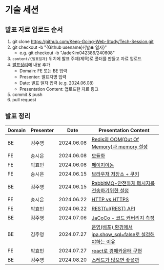 # 기술 세션

## 발표 자료 업로드 순서

1. git clone https://github.com/Keep-Going-Web-Study/Tech-Session.git
2. git checkout -b "{Github usename}/{발표 일자}"
   - e.g. git checkout -b "JadeKim042386/240608"
3. `content/{발표일자}` 위치에 발표 주제(제목)로 폴더를 만들고 자료 업로드
4. [발표정리](#발표-정리)에 내용 추가
   - Domain: FE 또는 BE 입력
   - Presenter: 발표자명 입력
   - Date: 발표 일자 입력 (e.g. 2024.06.08)
   - Presentation Content: 업로드한 자료 링크
5. commit & push
6. pull request

## 발표 정리

| Domain | Presenter | Date |  Presentation Content                                                                              |
| ------ | --------- |  ------------------------- | -------------------------------------------------------------------------------------------------- |
| BE     | 김주영    | 2024.06.08 | [Redis의 OOM(Out Of Memory)과 memory 설정](./content/2024_06_08/Redis의%20OOM과%20memory%20설정/) |
| FE     | 송시은    | 2024.06.08 | [모듈화](./content/2024_06_08/모듈화/)                                                            |                                                                                             |
| FE     | 박효빈    | 2024.06.08 | [페이지이동](./content/2024_06_08/페이지이동)                                                     |
| FE     | 송시은    | 2024.06.15 | [브라우저 저장소 + 쿠키](./content/2024_06_15/브라우저%20저장소%20+%20쿠키/)                      |
| BE     | 김주영    | 2024.06.15 | [RabbitMQ-안전하게 메시지를 전송하기위한 설정](./content/2024_06_15/RabbitMQ-안전하게%20메시지를%20전송하기위한%20설정) |
| FE     | 송시은    | 2024.06.22 | [HTTP vs HTTPS](./content/2024_06_22/HTTP%20vs%20HTTPS/)                                          |
| FE     | 박효빈    | 2024.06.22 | [RESTful(REST) API](./content/2024_06_22/RESTful(REST)%20API.pdf) |
| BE     | 김주영    | 2024.07.06 | [JaCoCo - 코드 커버리지 측정](./content/2024_07_06/테스트%20코드%20커버리지와%20측정/JaCoCo%20-%20코드%20커버리지%20측정.pdf) |
| BE     | 김주영    | 2024.07.27 | [운영(배포) 환경에서 jpa.show_sql=false로 설정해야하는 이유](./content/2024_07_27/운영%20환경에서%20쿼리%20로그를%20출력하면%20안되는%20이유/운영(배포)%20환경에서%20%20jpa.show_sql=false%20로%20설정해야하는%20이유.pdf) |
| FE     | 박효빈    | 2024.07.27 | [react로 경매카운터 구현](./content/2024_07_27/react로%20경매카운터%20구현/react로_경매_카운터_기능_구현.pdf) |
| BE     | 김주영    | 2024.08.20 | [스레드가 많으면 좋을까](./content/2024_08_20/스레드가%20많으면%20좋을까/스레드가%20많으면%20좋을까.pdf) |

